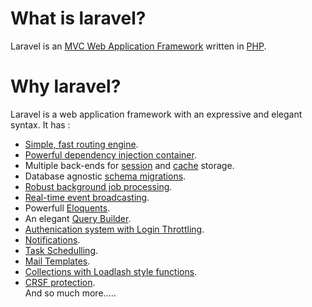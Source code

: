 # What is laravel?
Laravel is an [MVC Web Application Framework](https://en.wikipedia.org/wiki/Model%E2%80%93view%E2%80%93controller) written in [PHP](http://php.net/manual/en/intro-whatis.php).

# Why laravel?
Laravel is a web application framework with an expressive and elegant syntax. 
It has :
- [Simple, fast routing engine](https://laravel.com/docs/routing).
- [Powerful dependency injection container](https://laravel.com/docs/container).
- Multiple back-ends for [session](https://laravel.com/docs/session) and [cache](https://laravel.com/docs/cache) storage.
- Database agnostic [schema migrations](https://laravel.com/docs/migrations).
- [Robust background job processing](https://laravel.com/docs/queues).
- [Real-time event broadcasting](https://laravel.com/docs/broadcasting).
- Powerfull [Eloquents](https://laravel.com/docs/5.4/eloquent).  
- An elegant [Query Builder](https://laravel.com/docs/5.4/queries).
- [Authenication system with Login Throttling](https://laravel.com/docs/5.4/authentication).
- [Notifications](https://laravel.com/docs/5.4/notifications).  
- [Task Schedulling](https://laravel.com/docs/5.4/scheduling).
- [Mail Templates](https://laravel.com/docs/5.4/mail).
- [Collections with Loadlash style functions](https://laravel.com/docs/5.4/collections).
- [CRSF protection](https://laravel.com/docs/5.4/csrf).  
And so much more.....
